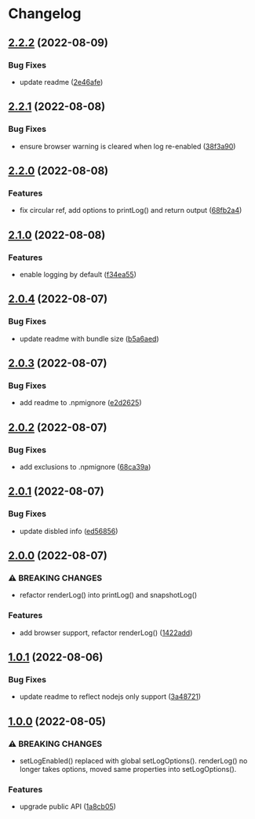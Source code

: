 # Changelog

## [2.2.2](https://github.com/dragonworx/turbo-log/compare/turbo-log-v2.2.1...turbo-log-v2.2.2) (2022-08-09)


### Bug Fixes

* update readme ([2e46afe](https://github.com/dragonworx/turbo-log/commit/2e46afeb88f1a9d2ea011c6cbe35da5f25cbad65))

## [2.2.1](https://github.com/dragonworx/turbo-log/compare/turbo-log-v2.2.0...turbo-log-v2.2.1) (2022-08-08)


### Bug Fixes

* ensure browser warning is cleared when log re-enabled ([38f3a90](https://github.com/dragonworx/turbo-log/commit/38f3a90e922fff83e93facdb0cecb47cc33547b9))

## [2.2.0](https://github.com/dragonworx/turbo-log/compare/turbo-log-v2.1.0...turbo-log-v2.2.0) (2022-08-08)


### Features

* fix circular ref, add options to printLog() and return output ([68fb2a4](https://github.com/dragonworx/turbo-log/commit/68fb2a4ef06083d18f0eee1da92341c72c5f82f6))

## [2.1.0](https://github.com/dragonworx/turbo-log/compare/turbo-log-v2.0.4...turbo-log-v2.1.0) (2022-08-08)


### Features

* enable logging by default ([f34ea55](https://github.com/dragonworx/turbo-log/commit/f34ea551e1ad7ae48d620ecb024c8cfd399efdad))

## [2.0.4](https://github.com/dragonworx/turbo-log/compare/turbo-log-v2.0.3...turbo-log-v2.0.4) (2022-08-07)


### Bug Fixes

* update readme with bundle size ([b5a6aed](https://github.com/dragonworx/turbo-log/commit/b5a6aed69a404170c0891a83288c504d60343156))

## [2.0.3](https://github.com/dragonworx/turbo-log/compare/turbo-log-v2.0.2...turbo-log-v2.0.3) (2022-08-07)


### Bug Fixes

* add readme to .npmignore ([e2d2625](https://github.com/dragonworx/turbo-log/commit/e2d26251a0f9236c3065e4e102dbec6be57887d9))

## [2.0.2](https://github.com/dragonworx/turbo-log/compare/turbo-log-v2.0.1...turbo-log-v2.0.2) (2022-08-07)


### Bug Fixes

* add exclusions to .npmignore ([68ca39a](https://github.com/dragonworx/turbo-log/commit/68ca39a7494301508504f18f7a5a273d77b770ee))

## [2.0.1](https://github.com/dragonworx/turbo-log/compare/turbo-log-v2.0.0...turbo-log-v2.0.1) (2022-08-07)


### Bug Fixes

* update disbled info ([ed56856](https://github.com/dragonworx/turbo-log/commit/ed568568ac2a2dd02046c1c6734ce5e3d9050462))

## [2.0.0](https://github.com/dragonworx/turbo-log/compare/turbo-log-v1.0.1...turbo-log-v2.0.0) (2022-08-07)


### ⚠ BREAKING CHANGES

* refactor renderLog() into printLog() and snapshotLog()

### Features

* add browser support, refactor renderLog() ([1422add](https://github.com/dragonworx/turbo-log/commit/1422add9123ea40babbb8a0dc859cec4816f8037))

## [1.0.1](https://github.com/dragonworx/turbo-log/compare/turbo-log-v1.0.0...turbo-log-v1.0.1) (2022-08-06)


### Bug Fixes

* update readme to reflect nodejs only support ([3a48721](https://github.com/dragonworx/turbo-log/commit/3a48721680ce50e170c0c0b42b21cb923ecfa75e))

## [1.0.0](https://github.com/dragonworx/turbo-log/compare/turbo-log-v0.1.2...turbo-log-v1.0.0) (2022-08-05)


### ⚠ BREAKING CHANGES

* setLogEnabled() replaced with global setLogOptions(). renderLog() no longer takes options, moved same properties into setLogOptions().

### Features

* upgrade public API ([1a8cb05](https://github.com/dragonworx/turbo-log/commit/1a8cb052264edea59e7b86df21821588114b658d))

